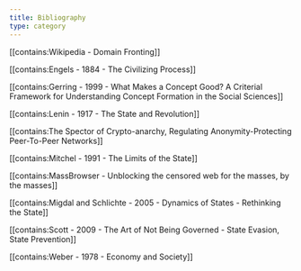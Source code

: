 ```yaml
---
title: Bibliography
type: category
---
```


[[contains:Wikipedia - Domain Fronting]]

[[contains:Engels - 1884 - The Civilizing Process]]

[[contains:Gerring - 1999 - What Makes a Concept Good? A Criterial Framework for Understanding Concept Formation in the Social Sciences]]

[[contains:Lenin - 1917 - The State and Revolution]]

[[contains:The Spector of Crypto-anarchy, Regulating Anonymity-Protecting Peer-To-Peer Networks]]

[[contains:Mitchel - 1991 - The Limits of the State]]

[[contains:MassBrowser - Unblocking the censored web for the masses, by the masses]]

[[contains:Migdal and Schlichte - 2005 - Dynamics of States - Rethinking the State]]

[[contains:Scott - 2009 - The Art of Not Being Governed - State Evasion, State Prevention]]

[[contains:Weber - 1978 - Economy and Society]]
